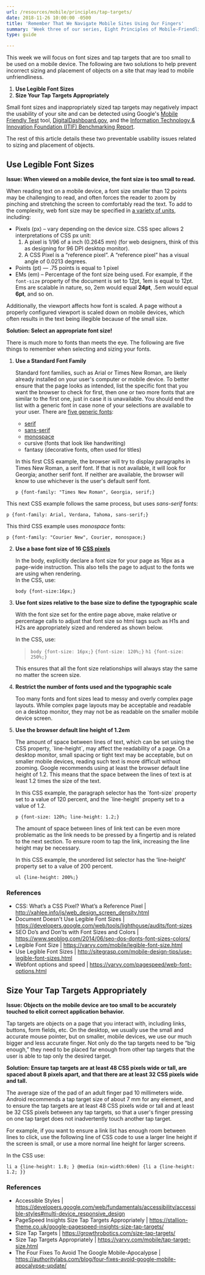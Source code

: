 ```yaml
---
url: /resources/mobile/principles/tap-targets/
date: 2018-11-26 10:00:00 -0500
title: 'Remember That We Navigate Mobile Sites Using Our Fingers'
summary: 'Week three of our series, Eight Principles of Mobile-Friendliness, covers how to size fonts and other tap targets, like links.'
type: guide

---
```


This week we will focus on font sizes and tap targets that are too small to be used on a mobile device. The following are two solutions to help prevent incorrect sizing and placement of objects on a site that may lead to mobile unfriendliness. 

1. **Use Legible Font Sizes** 
2. **Size Your Tap Targets Appropriately** 

Small font sizes and inappropriately sized tap targets may negatively impact the usability of your site and can be detected using Google's [Mobile Friendly Test](https://search.google.com/test/mobile-friendly) tool, [DigitalDashboard.gov](https://www.digitaldashboard.gov/), and the [Information Technology & Innovation Foundation (ITIF) Benchmarking Report](https://itif.org/publications/2017/03/08/benchmarking-us-government-websites). 

The rest of this article details these two preventable usability issues related to sizing and placement of objects. 

## Use Legible Font Sizes 

**Issue: When viewed on a mobile device, the font size is too small to read.** 

When reading text on a mobile device, a font size smaller than 12 points may be challenging to read, and often forces the reader to zoom by pinching and stretching the screen to comfortably read the text. To add to the complexity, web font size may be specified in [a variety of units](https://www.youtube.com/watch?v=qrduUUdxBSY&t=21), including: 

- Pixels (px) – vary depending on the device size. CSS spec allows 2 interpretations of CSS px unit:  
   1. A pixel is 1/96 of a inch (0.2645 mm) (for web designers, think of this as designing for 96 DPI desktop monitor). 
   2. A CSS Pixel is a “reference pixel”. A “reference pixel” has a visual angle of 0.0213 degrees. 
- Points (pt) — .75 points is equal to 1 pixel 
- EMs (em) – Percentage of the font size being used. For example, if the `font-size` property of the document is set to 12pt, 1em is equal to 12pt. Ems are scalable in nature, so, 2em would equal **24pt**, .5em would equal **6pt**, and so on. 

Additionally, the viewport affects how font is scaled. A page without a properly configured viewport is scaled down on mobile devices, which often results in the text being illegible because of the small size. 

**Solution: Select an appropriate font size!** 

There is much more to fonts than meets the eye. The following are five things to remember when selecting and sizing your fonts. 

1. **Use a Standard Font Family**

   Standard font families, such as Arial or Times New Roman, are likely already installed on your user's computer or mobile device. To better ensure that the page looks as intended, list the specific font that you want the browser to check for first, then one or two more fonts that are similar to the first one, just in case it is unavailable. You should end the list with a generic font in case none of your selections are available to your user. There are <a href="https://www.w3.org/Style/Examples/007/fonts.en.html">five generic fonts</a>: <br />

   - <a href="https://en.wikipedia.org/wiki/Serif">serif</a> 
   - <a href="https://en.wikipedia.org/wiki/Sans-serif">sans-serif</a> 
   - <a href="https://en.wikipedia.org/wiki/Monospaced_font">monospace</a> 
   - cursive (fonts that look like handwriting) 
   - fantasy (decorative fonts, often used for titles) 

   In this first CSS example, the browser will try to display paragraphs in Times New Roman, a serif font. If that is not available, it will look for Georgia; another serif font. If neither are available, the browser will know to use whichever is the user's default serif font. 

   `p {font-family: "Times New Roman", Georgia, serif;}`

This next CSS example follows the same process, but uses <em>sans-serif</em> fonts: 

   `p {font-family: Arial, Verdana, Tahoma, sans-serif;}`

This third CSS example uses <em>monospace</em> fonts: 

   `p {font-family: "Courier New", Courier, monospace;}`

2. **Use a base font size of 16 [CSS pixels](http://xahlee.info/js/web_design_screen_density.html)**

   In the body, explicitly declare a font size for your page as 16px as a page-wide instruction. This also tells the page to adjust to the fonts we are using when rendering. <br />In the CSS, use: 

   `body {font-size:16px;}`

3. <strong>Use font sizes relative to the base size to define the typographic scale</strong> 

   With the font size set for the entire page above, make relative or percentage calls to adjust that font size so html tags such as H1s and H2s are appropriately sized and rendered as shown below. 

   In the CSS, use: 

   >`body {font-size: 16px;}`
   `{font-size: 120%;}`
   `h1 {font-size: 250%;}`

   This ensures that all the font size relationships will always stay the same no matter the screen size. 

4. **Restrict the number of fonts used and the typographic scale**

   Too many fonts and font sizes lead to messy and overly complex page layouts. While complex page layouts may be acceptable and readable on a desktop monitor, they may not be as readable on the smaller mobile device screen. 

5. **Use the browser default line height of 1.2em** 

   The amount of space between lines of text, which can be set using the CSS property, &#96;line-height&#96;, may affect the readability of a page. On a desktop monitor, small spacing or tight text may be acceptable, but on smaller mobile devices, reading such text is more difficult without zooming. Google recommends using at least the browser default line height of 1.2. This means that the space between the lines of text is at least 1.2 times the size of the text. 

   In this CSS example, the paragraph selector has the &#96;font-size&#96; property set to a value of 120 percent, and the &#96;line-height&#96; property set to a value of 1.2. 

   `p {font-size: 120%; line-height: 1.2;}`

   The amount of space between lines of link text can be even more problematic as the link needs to be pressed by a fingertip and is related to the next section. To ensure room to tap the link, increasing the line height may be necessary. 

   In this CSS example, the unordered list selector has the &lsquo;line-height&lsquo; property set to a value of 200 percent. 

   `ul {line-height: 200%;}`

### References 

<ul>
<li>CSS: What’s a CSS Pixel? What’s a Reference Pixel | <a href="http://xahlee.info/js/web_design_screen_density.html">http://xahlee.info/js/web_design_screen_density.html</a> </li>
<li>Document Doesn't Use Legible Font Sizes | <a href="https://developers.google.com/web/tools/lighthouse/audits/font-sizes">https://developers.google.com/web/tools/lighthouse/audits/font-sizes</a> </li>
<li>SEO Do’s and Don’ts with Font Sizes and Colors | <a href="https://www.seoblog.com/2014/06/seo-dos-donts-font-sizes-colors/">https://www.seoblog.com/2014/06/seo-dos-donts-font-sizes-colors/</a> </li>
<li>Legible Font Size | <a href="https://varvy.com/mobile/legible-font-size.html">https://varvy.com/mobile/legible-font-size.html</a> </li>
<li>Use Legible Font Sizes | <a href="http://sitegrasp.com/mobile-design-tips/use-legible-font-sizes.html">http://sitegrasp.com/mobile-design-tips/use-legible-font-sizes.html</a> </li>
<li>Webfont options and speed | <a href="https://varvy.com/pagespeed/web-font-options.html">https://varvy.com/pagespeed/web-font-options.html</a> </li>
</ul>

## Size Your Tap Targets Appropriately 

**Issue: Objects on the mobile device are too small to be accurately touched to elicit correct application behavior.** 

Tap targets are objects on a page that you interact with, including links, buttons, form fields, etc. On the desktop, we usually use the small and accurate mouse pointer, but on smaller, mobile devices, we use our much bigger and less accurate finger. Not only do the tap targets need to be “big enough,” they need to be placed far enough from other tap targets that the user is able to tap only the desired target. 

**Solution: Ensure tap targets are at least 48 CSS pixels wide or tall, are spaced about 8 pixels apart, and that there are at least 32 CSS pixels wide and tall.** 

The average size of the pad of an adult finger pad 10 millimeters wide. Android recommends a tap target size of about 7 mm for any element, and to ensure the tap targets are at least 48 CSS pixels wide or tall and at least be 32 CSS pixels between any tap targets, so that a user's finger pressing on one tap target does not inadvertently touch another tap target. 

For example, if you want to ensure a link list has enough room between lines to click, use the following line of CSS code to use a larger line height if the screen is small, or use a more normal line height for larger screens. 

In the CSS use:  

   `li a {line-height: 1.8; } @media (min-width:60em) {li a {line-height: 1.2; }}`

### References 

<ul>
<li>Accessible Styles | <a href="https://developers.google.com/web/fundamentals/accessibility/accessible-styles#multi-device_responsive_design">https://developers.google.com/web/fundamentals/accessibility/accessible-styles#multi-device_responsive_design</a> </li>
<li>PageSpeed Insights Size Tap Targets Appropriately | <a href="https://stallion-theme.co.uk/google-pagespeed-insights-size-tap-targets/">https://stallion-theme.co.uk/google-pagespeed-insights-size-tap-targets/</a> </li>
<li>Size Tap Targets | <a href="https://growthrobotics.com/size-tap-targets/">https://growthrobotics.com/size-tap-targets/</a> </li>
<li>Size Tap Targets Appropriately | <a href="https://varvy.com/mobile/tap-target-size.html">https://varvy.com/mobile/tap-target-size.html</a> </li>
<li>The Four Fixes To Avoid The Google Mobile-Apocalypse | <a href="https://authoritylabs.com/blog/four-fixes-avoid-google-mobile-apocalypse-update/">https://authoritylabs.com/blog/four-fixes-avoid-google-mobile-apocalypse-update/</a> </li>
</ul>
